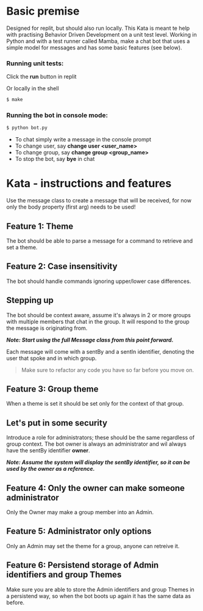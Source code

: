 # Basic premise
Designed for replit, but should also run locally.
This Kata is meant te help with practising Behavior Driven Development on a unit test level.
Working in Python and with a test runner called Mamba, make a chat bot that uses a simple model for messages and has some basic features (see below).

### Running unit tests:
Click the **run** button in replit

Or locally in the shell
``` bash
$ make
```

### Running the bot in console mode:
```bash
$ python bot.py
```

* To chat simply write a message in the console prompt
* To change user, say **change user <user_name>**
* To change group, say **change group <group_name>**
* To stop the bot, say **bye** in chat

# Kata - instructions and features
Use the message class to create a message that will be received, for now only the body property (first arg) needs to be used!

## Feature 1: Theme
The bot should be able to parse a message for a command to retrieve and set a theme.

## Feature 2: Case insensitivity
The bot should handle commands ignoring upper/lower case differences.

## Stepping up
The bot should be context aware, assume it's always in 2 or more groups with multiple members that chat in the group.
It will respond to the group the message is originating from.

**_Note: Start using the full Message class from this point forward._**

Each message will come with a sentBy and a sentIn identifier, denoting the user that spoke and in which group.  

> Make sure to refactor any code you have so far before you move on.

## Feature 3: Group theme
When a theme is set it should be set only for the context of that group.  

## Let's put in some security
Introduce a role for administrators; these should be the same regardless of group context.
The bot owner is always an administrator and wil always have the sentBy identifier **owner**.  

**_Note: Assume the system will display the sentBy identifier, so it can be used by the owner as a reference._**

## Feature 4: Only the owner can make someone administrator
Only the Owner may make a group member into an Admin.  

## Feature 5: Administrator only options
Only an Admin may set the theme for a group, anyone can retreive it.

## Feature 6: Persistend storage of Admin identifiers and group Themes
Make sure you are able to store the Admin identifiers and group Themes in a persistend way, so when the bot boots up again it has the same data as before.
